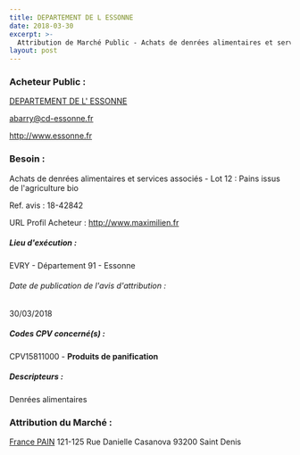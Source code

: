 ```yaml
---
title: DEPARTEMENT DE L ESSONNE
date: 2018-03-30
excerpt: >-
  Attribution de Marché Public - Achats de denrées alimentaires et services associés - lot 12 : pains issus de l'agriculture biologique
layout: post
---
```


### Acheteur Public : 
<a href="/acheteur-33/siren-229102280"> DEPARTEMENT DE L' ESSONNE</a><br/>



abarry@cd-essonne.fr


http://www.essonne.fr
### Besoin :

Achats de denrées alimentaires et services associés - Lot 12 : Pains issus de l'agriculture bio

Ref. avis : 18-42842

URL Profil Acheteur : http://www.maximilien.fr

##### Lieu d'exécution :

EVRY - Département 91 - Essonne

###### Date de publication de l'avis d'attribution : 
30/03/2018

##### Codes CPV concerné(s) :
CPV15811000 - **Produits de panification** <br/>

##### Descripteurs :
Denrées alimentaires <br/>

### Attribution du Marché :
<a href="/entreprise-259/siren-400336558"> France PAIN</a>    121-125 Rue Danielle Casanova 93200 Saint Denis <br/>
